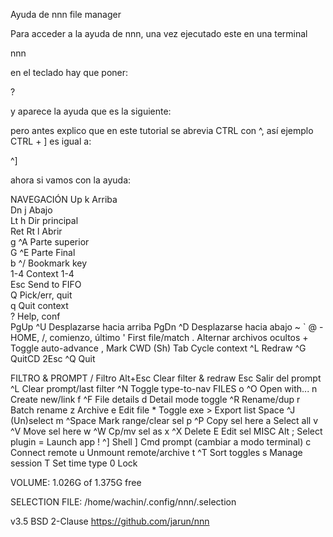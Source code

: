 Ayuda de nnn file manager 

Para acceder a la ayuda de nnn, una vez ejecutado este en una terminal

nnn

en el teclado hay que poner:

?

y aparece la ayuda que es la siguiente:

pero antes explico que en este tutorial se abrevia CTRL con ^, así ejemplo CTRL + ] es igual a:

^]

ahora si vamos con la ayuda:

 NAVEGACIÓN
         Up  k  Arriba            
         Dn  j  Abajo             
         Lt  h  Dir principal     
     Ret Rt  l  Abrir                   
         g  ^A  Parte superior          
         G  ^E  Parte Final             
         b  ^/  Bookmark key            
           1-4  Context 1-4       
           Esc  Send to FIFO           
             Q  Pick/err, quit         
             q  Quit context      
             ?  Help, conf            
      PgUp  ^U  Desplazarse hacia arriba
      PgDn  ^D  Desplazarse hacia abajo
      ~ ` @  -  HOME, /, comienzo, último
             '  First file/match
             .  Alternar archivos ocultos
             +  Toggle auto-advance
             ,  Mark CWD
      (Sh) Tab  Cycle context
            ^L  Redraw
            ^G  QuitCD
      2Esc  ^Q  Quit
      

 FILTRO & PROMPT
            /  Filtro            Alt+Esc  Clear filter & redraw
          Esc  Salir del prompt       ^L  Clear prompt/last filter
           ^N  Toggle type-to-nav 
 FILES
         o ^O  Open with...            n  Create new/link
         f ^F  File details            d  Detail mode toggle
           ^R  Rename/dup              r  Batch rename
            z  Archive                 e  Edit file
            *  Toggle exe              >  Export list
     Space ^J  (Un)select       m ^Space  Mark range/clear sel
         p ^P  Copy sel here           a  Select all
         v ^V  Move sel here        w ^W  Cp/mv sel as
         x ^X  Delete                  E  Edit sel
 MISC
        Alt ;  Select plugin           =  Launch app
         ! ^]  Shell                   ]  Cmd prompt (cambiar a modo terminal)
            c  Connect remote          u  Unmount remote/archive
         t ^T  Sort toggles            s  Manage session
            T  Set time type           0  Lock

VOLUME: 1.026G of 1.375G free

SELECTION FILE: /home/wachin/.config/nnn/.selection

v3.5
BSD 2-Clause
https://github.com/jarun/nnn
